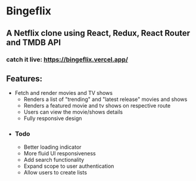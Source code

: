 # Bingeflix

## A Netflix clone using React, Redux, React Router and TMDB API

### catch it live: https://bingeflix.vercel.app/  

## Features: 

- Fetch and render movies and TV shows
  - Renders a list of "trending" and "latest release" movies and shows
  - Renders a featured movie and tv shows on respective route
  - Users can view the movie/shows details
  - Fully responsive design
- ### Todo
  - Better loading indicator
  - More fluid UI responsiveness
  - Add search functionality
  - Expand scope to user authentication
  - Allow users to create lists
